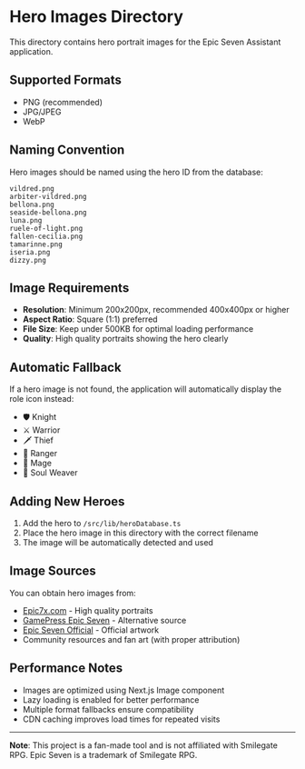 # Hero Images Directory

This directory contains hero portrait images for the Epic Seven Assistant application.

## Supported Formats
- PNG (recommended)
- JPG/JPEG
- WebP

## Naming Convention
Hero images should be named using the hero ID from the database:

```
vildred.png
arbiter-vildred.png
bellona.png
seaside-bellona.png
luna.png
ruele-of-light.png
fallen-cecilia.png
tamarinne.png
iseria.png
dizzy.png
```

## Image Requirements
- **Resolution**: Minimum 200x200px, recommended 400x400px or higher
- **Aspect Ratio**: Square (1:1) preferred
- **File Size**: Keep under 500KB for optimal loading performance
- **Quality**: High quality portraits showing the hero clearly

## Automatic Fallback
If a hero image is not found, the application will automatically display the role icon instead:
- 🛡️ Knight
- ⚔️ Warrior  
- 🗡️ Thief
- 🏹 Ranger
- 🔮 Mage
- 💊 Soul Weaver

## Adding New Heroes
1. Add the hero to `/src/lib/heroDatabase.ts`
2. Place the hero image in this directory with the correct filename
3. The image will be automatically detected and used

## Image Sources
You can obtain hero images from:
- [Epic7x.com](https://epic7x.com/) - High quality portraits
- [GamePress Epic Seven](https://gamepress.gg/epic7/) - Alternative source
- [Epic Seven Official](https://epic7.com/) - Official artwork
- Community resources and fan art (with proper attribution)

## Performance Notes
- Images are optimized using Next.js Image component
- Lazy loading is enabled for better performance
- Multiple format fallbacks ensure compatibility
- CDN caching improves load times for repeated visits

---

**Note**: This project is a fan-made tool and is not affiliated with Smilegate RPG. Epic Seven is a trademark of Smilegate RPG. 